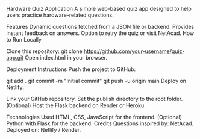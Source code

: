 Hardware Quiz Application
A simple web-based quiz app designed to help users practice hardware-related questions.

Features
Dynamic questions fetched from a JSON file or backend.
Provides instant feedback on answers.
Option to retry the quiz or visit NetAcad.
How to Run Locally

Clone this repository:
git clone https://github.com/your-username/quiz-app.git
Open index.html in your browser.

Deployment Instructions
Push the project to GitHub:


git add .
git commit -m "Initial commit"
git push -u origin main
Deploy on Netlify:

Link your GitHub repository.
Set the publish directory to the root folder.
(Optional) Host the Flask backend on Render or Heroku.

Technologies Used
HTML, CSS, JavaScript for the frontend.
(Optional) Python with Flask for the backend.
Credits
Questions inspired by: NetAcad.
Deployed on: Netlify / Render.
